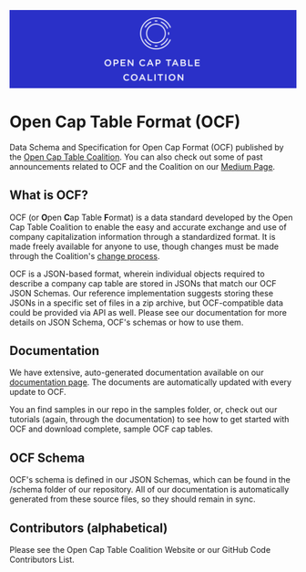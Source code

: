 ![](./images/OCF%20Logo.png)

# Open Cap Table Format (OCF)

Data Schema and Specification for Open Cap Format (OCF) published by the [Open Cap Table Coalition](https://opencaptablecoalition.com). You can also check out some of past announcements related to OCF and the Coalition on our [Medium Page](https://medium.com/@opencaptable).

## What is OCF?

OCF (or **O**pen **C**ap Table **F**ormat) is a data standard developed by the Open Cap Table Coalition to enable the
easy and accurate exchange and use of company capitalization information through a standardized format. It is made
freely available for anyone to use, though changes must be made through the Coalition's [change process](#developer-information).

OCF is a JSON-based format, wherein individual objects required to describe a company cap table are stored in JSONs that match our OCF JSON Schemas. Our reference implementation suggests storing these JSONs in a specific set of files in a zip archive, but OCF-compatible data could be provided via API as well. Please see our documentation for more details on JSON Schema, OCF's schemas or how to use them.

## Documentation

We have extensive, auto-generated documentation available on our [documentation page](https://jsv4.github.io/OCF-Docs-Test/). The documents are automatically updated with every update to OCF.

You an find samples in our repo in the samples folder, or, check out our tutorials (again, through the documentation) to see how to get started with OCF and download complete, sample OCF cap tables.

## OCF Schema

OCF's schema is defined in our JSON Schemas, which can be found in the /schema folder of our repository. All of our documentation is automatically generated from these source files, so they should remain in sync.

## Contributors (alphabetical)

Please see the Open Cap Table Coalition Website or our GitHub Code Contributors List.
